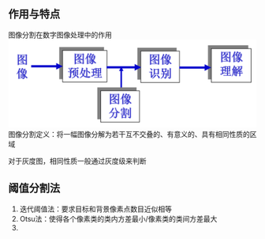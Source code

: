 ## 作用与特点
图像分割在数字图像处理中的作用
![](images/image-1.png)
图像分割定义：将一幅图像分解为若干互不交叠的、有意义的、具有相同性质的区域

对于灰度图，相同性质一般通过灰度级来判断
## 阈值分割法
1. 迭代阈值法：要求目标和背景像素点数目近似相等
2. Otsu法：使得各个像素类的类内方差最小/像素类的类间方差最大
3. 
